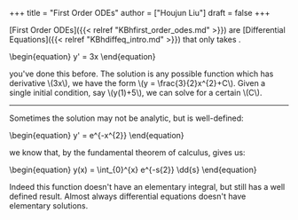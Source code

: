 +++
title = "First Order ODEs"
author = ["Houjun Liu"]
draft = false
+++

[First Order ODEs]({{< relref "KBhfirst_order_odes.md" >}}) are [Differential Equations]({{< relref "KBhdiffeq_intro.md" >}}) that only takes .

\begin{equation}
y' = 3x
\end{equation}

you've done this before. The solution is any possible function which has derivative \\(3x\\), we have the form \\(y = \frac{3}{2}x^{2}+C\\). Given a single initial condition, say \\(y(1)+5\\), we can solve for a certain \\(C\\).

---

Sometimes the solution may not be analytic, but is well-defined:

\begin{equation}
y' = e^{-x^{2}}
\end{equation}

we know that, by the fundamental theorem of calculus, gives us:

\begin{equation}
y(x) = \int\_{0}^{x} e^{-s{2}} \dd{s}
\end{equation}

Indeed this function doesn't have an elementary integral, but still has a well defined result. Almost always differential equations doesn't have elementary solutions.
